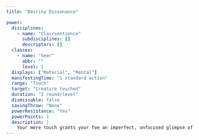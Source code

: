 ```yaml
---
title: "Destiny Dissonance"

power:
  disciplines:
    - name: "Clairsentience"
      subdisciplines: []
      descriptors: []
  classes:
    - name: "Seer"
      abbr: ""
      level: 1
  displays: ["Material", "Mental"]
  manifestingTime: "1 standard action"
  range: "Touch"
  target: "Creature touched"
  duration: "1 round/level"
  dismissable: false
  savingThrow: "None"
  powerResistance: "Yes"
  powerPoints: 1
  description: |
    Your mere touch grants your foe an imperfect, unfocused glimpse of the many possible futures in store. Unaccustomed to and unable to process the information, the subject becomes sickened for 1 round per level of the manifester.
---
```

